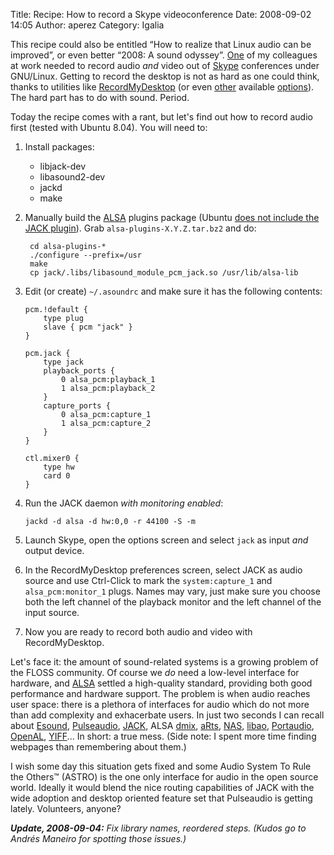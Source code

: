 Title: Recipe: How to record a Skype videoconference
Date: 2008-09-02 14:05
Author: aperez
Category: Igalia

This recipe could also be entitled “How to realize that Linux audio can
be improved”, or even better “2008: A sound odyssey”. [One][] of my
colleagues at work needed to record audio *and* video out of [Skype][]
conferences under GNU/Linux. Getting to record the desktop is not as
hard as one could think, thanks to utilities like [RecordMyDesktop][]
(or even [other][] available [options][]). The hard part has to do with
sound. Period.

Today the recipe comes with a rant, but let's find out how to record
audio first (tested with Ubuntu 8.04). You will need to:

1.  Install packages:
    -   libjack-dev
    -   libasound2-dev
    -   jackd
    -   make

2.  Manually build the [ALSA][] plugins package (Ubuntu [does not
    include the JACK plugin][]). Grab `alsa-plugins-X.Y.Z.tar.bz2` and
    do:

         cd alsa-plugins-*
         ./configure --prefix=/usr
         make
         cp jack/.libs/libasound_module_pcm_jack.so /usr/lib/alsa-lib

3.  Edit (or create) `~/.asoundrc` and make sure it has the following
    contents:

        pcm.!default {
            type plug
            slave { pcm "jack" }
        }

        pcm.jack {
            type jack
            playback_ports {
                0 alsa_pcm:playback_1
                1 alsa_pcm:playback_2
            }
            capture_ports {
                0 alsa_pcm:capture_1
                1 alsa_pcm:capture_2
            }
        }

        ctl.mixer0 {
            type hw
            card 0
        }

4.  Run the JACK daemon *with monitoring enabled*:

        jackd -d alsa -d hw:0,0 -r 44100 -S -m

5.  Launch Skype, open the options screen and select `jack` as input
    *and* output device.
6.  In the RecordMyDesktop preferences screen, select JACK as audio
    source and use Ctrl-Click to mark the `system:capture_1` and
    `alsa_pcm:monitor_1` plugs. Names may vary, just make sure you
    choose both the left channel of the playback monitor and the left
    channel of the input source.
7.  Now you are ready to record both audio and video with
    RecordMyDesktop.

Let's face it: the amount of sound-related systems is a growing problem
of the FLOSS community. Of course we *do* need a low-level interface for
hardware, and [ALSA][] settled a high-quality standard, providing both
good performance and hardware support. The problem is when audio reaches
user space: there is a plethora of interfaces for audio which do not
more than add complexity and exhacerbate users. In just two seconds I
can recall about [Esound][], [Pulseaudio][], [JACK][], ALSA [dmix][],
[aRts][], [NAS][], [libao][], [Portaudio][], [OpenAL][], [YIFF][]... In
short: a true mess. (Side note: I spent more time finding webpages than
remembering about them.)

I wish some day this situation gets fixed and some Audio System To Rule
the Others™ (ASTRO) is the one only interface for audio in the open
source world. Ideally it would blend the nice routing capabilities of
JACK with the wide adoption and desktop oriented feature set that
Pulseaudio is getting lately. Volunteers, anyone?

***Update, 2008-09-04:** Fix library names, reordered steps. (Kudos go
to Andrés Maneiro for spotting those issues.)*

  [One]: http://nosolosoftware.es/
  [Skype]: http://skype.com
  [RecordMyDesktop]: http://recordmydesktop.sourceforge.net
  [other]: http://xvidcap.sourceforge.net/
  [options]: http://live.gnome.org/Istanbul
  [ALSA]: http://alsa-project.org
  [does not include the JACK plugin]: https://bugs.launchpad.net/ubuntu/+source/alsa-plugins/+bug/84900
  [Esound]: http://www.tux.org/~ricdude/EsounD.html
  [Pulseaudio]: http://0pointer.de/lennart/projects/pulseaudio/
  [JACK]: http://www.jackaudio.org
  [dmix]: http://alsa.opensrc.org/home/w/org/opensrc/alsa/index.php?title=DmixPlugin
  [aRts]: http://www.arts-project.org/
  [NAS]: http://radscan.com/nas.html
  [libao]: http://www.xiph.org/ao
  [Portaudio]: http://www.portaudio.com
  [OpenAL]: http://www.openal.org
  [YIFF]: http://freshmeat.net/projects/yiff/

